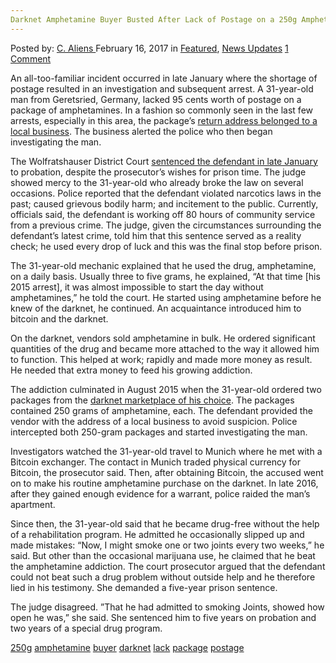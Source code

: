 ```yaml
---
Darknet Amphetamine Buyer Busted After Lack of Postage on a 250g Amphetamine Package"
---
```

<article class="post-listing post-18150 post type-post status-publish format-standard has-post-thumbnail hentry  tag-250g tag-amphetamine tag-busted tag-buyer tag-darknet tag-lack tag-package tag-postage">
<div class="post-inner">
    <span>Posted by: <a href="https://www.deepdotweb.com/author/caliens/" title="">C. Aliens </a></span>
<span>February 16, 2017</span>
<span>in <a href="https://www.deepdotweb.com/category/deepdot-news/" rel="category tag">Featured</a>, <a href="https://www.deepdotweb.com/category/news-updates/" rel="category tag">News Updates</a></span>
<span><a href="https://www.deepdotweb.com/2017/02/16/darknet-amphetamine-buyer-busted-lack-postage-250g-amphetamine-package/#comments">1 Comment</a></span>
</p>
<div class="clear"></div>
    
<p>An all-too-familiar incident occurred in late January where the shortage of postage resulted in an investigation and subsequent arrest. A 31-year-old man from Geretsried, Germany, lacked 95 cents worth of postage on a package of amphetamines. In a fashion so commonly seen in the last few arrests, especially in this area, the package&#8217;s <a href="https://www.deepdotweb.com/2016/11/04/belgian-amphetamine-vendor-arrested-due-to-insufficient-postage-on-his-packages/">return address belonged to a local business</a>. The business alerted the police who then began investigating the man.</p>
<p>The Wolfratshauser District Court <a href="http://www.sueddeutsche.de/muenchen/wolfratshausen/geretsried-zu-wenig-porto-auf-drogenpaket-1.3356778">sentenced the defendant in late January</a> to probation, despite the prosecutor&#8217;s wishes for prison time. The judge showed mercy to the 31-year-old who already broke the law on several occasions. Police reported that the defendant violated narcotics laws in the past; caused grievous bodily harm; and incitement to the public. Currently, officials said, the defendant is working off 80 hours of community service from a previous crime. The judge, given the circumstances surrounding the defendant&#8217;s latest crime, told him that this sentence served as a reality check; he used every drop of luck and this was the final stop before prison.</p>
<p>The 31-year-old mechanic explained that he used the drug, amphetamine, on a daily basis. Usually three to five grams, he explained, “At that time [his 2015 arrest], it was almost impossible to start the day without amphetamines,” he told the court. He started using amphetamine before he knew of the darknet, he continued. An acquaintance introduced him to bitcoin and the darknet.</p>
<p>On the darknet, vendors sold amphetamine in bulk. He ordered significant quantities of the drug and became more attached to the way it allowed him to function. This helped at work; rapidly and made more money as result. He needed that extra money to feed his growing addiction.</p>
<p>The addiction culminated in August 2015 when the 31-year-old ordered two packages from the <a href="https://www.deepdotweb.com/marketplace-directory/categories/top-markets/">darknet marketplace of his choice</a>. The packages contained 250 grams of amphetamine, each. The defendant provided the vendor with the address of a local business to avoid suspicion. Police intercepted both 250-gram packages and started investigating the man.</p>
<p>Investigators watched the 31-year-old travel to Munich where he met with a Bitcoin exchanger. The contact in Munich traded physical currency for Bitcoin, the prosecutor said. Then, after obtaining Bitcoin, the accused went on to make his routine amphetamine purchase on the darknet. In late 2016, after they gained enough evidence for a warrant, police raided the man&#8217;s apartment.</p>
<p>Since then, the 31-year-old said that he became drug-free without the help of a rehabilitation program. He admitted he occasionally slipped up and made mistakes: “Now, I might smoke one or two joints every two weeks,&#8221; he said. But other than the occasional marijuana use, he claimed that he beat the amphetamine addiction. The court prosecutor argued that the defendant could not beat such a drug problem without outside help and he therefore lied in his testimony. She demanded a five-year prison sentence.</p>
<p>The judge disagreed. ”That he had admitted to smoking Joints, showed how open he was,” she said. She sentenced him to five years on probation and two years of a special drug program.</p>
</div>
<a href="https://www.deepdotweb.com/tag/250g/" rel="tag">250g</a> <a href="https://www.deepdotweb.com/tag/amphetamine/" rel="tag">amphetamine</a>  <a href="https://www.deepdotweb.com/tag/buyer/" rel="tag">buyer</a> <a href="https://www.deepdotweb.com/tag/darknet/" rel="tag">darknet</a> <a href="https://www.deepdotweb.com/tag/lack/" rel="tag">lack</a> <a href="https://www.deepdotweb.com/tag/package/" rel="tag">package</a> <a href="https://www.deepdotweb.com/tag/postage/" rel="tag">postage</a></span> <span style="display:none" class="updated">2017-02-16</span>
<div style="display:none" class="vcard author" itemprop="author" itemscope itemtype="http://schema.org/Person"><strong class="fn" itemprop="name"><a href="https://www.deepdotweb.com/author/caliens/" title="Posts by C. Aliens" rel="author">C. Aliens</a></strong></div>
    
